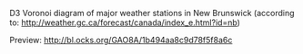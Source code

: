 D3 Voronoi diagram of major weather stations in New Brunswick (according to: http://weather.gc.ca/forecast/canada/index_e.html?id=nb) 

Preview:
http://bl.ocks.org/GAO8A/1b494aa8c9d78f5f8a6c
